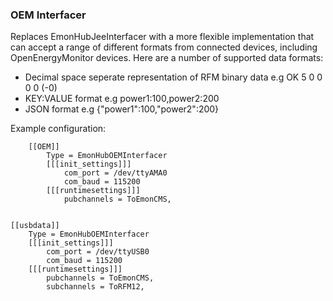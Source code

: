### OEM Interfacer

Replaces EmonHubJeeInterfacer with a more flexible implementation that can accept a range of different formats from connected devices, including OpenEnergyMonitor devices. Here are a number of supported data formats: 

- Decimal space seperate representation of RFM binary data e.g OK 5 0 0 0 0 (-0)
- KEY:VALUE format e.g power1:100,power2:200
- JSON format e.g {"power1":100,"power2":200}

Example configuration:

```text
    [[OEM]]
        Type = EmonHubOEMInterfacer
        [[[init_settings]]]
            com_port = /dev/ttyAMA0
            com_baud = 115200
        [[[runtimesettings]]]
            pubchannels = ToEmonCMS,
            
```

```
[[usbdata]]
    Type = EmonHubOEMInterfacer
    [[[init_settings]]]
        com_port = /dev/ttyUSB0
        com_baud = 115200
    [[[runtimesettings]]]
        pubchannels = ToEmonCMS,
        subchannels = ToRFM12,
```
